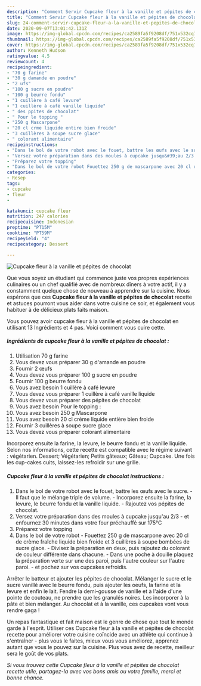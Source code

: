 ```yaml
---
description: "Comment Servir Cupcake fleur à la vanille et pépites de chocolat"
title: "Comment Servir Cupcake fleur à la vanille et pépites de chocolat"
slug: 24-comment-servir-cupcake-fleur-a-la-vanille-et-pepites-de-chocolat
date: 2020-09-07T13:01:42.131Z
image: https://img-global.cpcdn.com/recipes/ca2589fa5f9208df/751x532cq70/cupcake-fleur-a-la-vanille-et-pepites-de-chocolat-photo-principale-de-la-recette.jpg
thumbnail: https://img-global.cpcdn.com/recipes/ca2589fa5f9208df/751x532cq70/cupcake-fleur-a-la-vanille-et-pepites-de-chocolat-photo-principale-de-la-recette.jpg
cover: https://img-global.cpcdn.com/recipes/ca2589fa5f9208df/751x532cq70/cupcake-fleur-a-la-vanille-et-pepites-de-chocolat-photo-principale-de-la-recette.jpg
author: Kenneth Hudson
ratingvalue: 4.5
reviewcount: 4
recipeingredient:
- "70 g farine"
- "30 g damande en poudre"
- "2 ufs"
- "100 g sucre en poudre"
- "100 g beurre fondu"
- "1 cuillère à café levure"
- "1 cuillère à café vanille liquide"
- " des ppites de chocolat"
- " Pour le topping "
- "250 g Mascarpone"
- "20 cl crme liquide entire bien froide"
- "3 cuillères à soupe sucre glace"
- " colorant alimentaire"
recipeinstructions:
- "Dans le bol de votre robot avec le fouet, battre les œufs avec le sucre. Il faut que le mélange triple de volume. Incorporez ensuite la farine, la levure, le beurre fondu et la vanille liquide. Rajoutez vos pépites de chocolat."
- "Versez votre préparation dans des moules à cupcake jusqu&#39;au 2/3 et enfournez 30 minutes dans votre four préchauffé sur 175°C"
- "Préparez votre topping"
- "Dans le bol de votre robot Fouettez 250 g de mascarpone avec 20 cl de crème fraîche liquide bien froide et 3 cuillères à soupe bombées de sucre glace. Divisez la préparation en deux, puis rajoutez du colorant de couleur différente dans chacune. Dans une poche à douille plaquez la préparation verte sur une des paroi, puis l&#39;autre couleur sur l&#39;autre paroi. et pochez sur vos cupcakes refroidis."
categories:
- Resep
tags:
- cupcake
- fleur
- 

katakunci: cupcake fleur  
nutrition: 247 calories
recipecuisine: Indonesian
preptime: "PT15M"
cooktime: "PT59M"
recipeyield: "4"
recipecategory: Dessert

---
```



![Cupcake fleur à la vanille et pépites de chocolat](https://img-global.cpcdn.com/recipes/ca2589fa5f9208df/751x532cq70/cupcake-fleur-a-la-vanille-et-pepites-de-chocolat-photo-principale-de-la-recette.jpg)

Que vous soyez un étudiant qui commence juste vos propres expériences culinaires ou un chef qualifié avec de nombreux dîners à votre actif, il y a constamment quelque chose de nouveau à apprendre sur la cuisine. Nous espérons que ces <strong> Cupcake fleur à la vanille et pépites de chocolat </strong> recette et astuces pourront vous aider dans votre cuisine ce soir, et également vous habituer à de délicieux plats faits maison.

<!--inarticleads1-->

Vous pouvez avoir cupcake fleur à la vanille et pépites de chocolat en utilisant 13 Ingrédients et 4 pas. Voici comment vous cuire cette.

##### Ingrédients de cupcake fleur à la vanille et pépites de chocolat :

1. Utilisation 70 g farine
1. Vous devez vous préparer 30 g d&#39;amande en poudre
1. Fournir 2 œufs
1. Vous devez vous préparer 100 g sucre en poudre
1. Fournir 100 g beurre fondu
1. Vous avez besoin 1 cuillère à café levure
1. Vous devez vous préparer 1 cuillère à café vanille liquide
1. Vous devez vous préparer  des pépites de chocolat
1. Vous avez besoin  Pour le topping :
1. Vous avez besoin 250 g Mascarpone
1. Vous avez besoin 20 cl crème liquide entière bien froide
1. Fournir 3 cuillères à soupe sucre glace
1. Vous devez vous préparer  colorant alimentaire


Incorporez ensuite la farine, la levure, le beurre fondu et la vanille liquide. Selon nos informations, cette recette est compatible avec le régime suivant : végétarien. Dessert; Végétarien; Petits gâteaux; Gâteau; Cupcake. Une fois les cup-cakes cuits, laissez-les refroidir sur une grille. 

<!--inarticleads2-->

##### Cupcake fleur à la vanille et pépites de chocolat instructions :

1. Dans le bol de votre robot avec le fouet, battre les œufs avec le sucre. - Il faut que le mélange triple de volume. - Incorporez ensuite la farine, la levure, le beurre fondu et la vanille liquide. - Rajoutez vos pépites de chocolat.
1. Versez votre préparation dans des moules à cupcake jusqu&#39;au 2/3 - et enfournez 30 minutes dans votre four préchauffé sur 175°C
1. Préparez votre topping
1. Dans le bol de votre robot - Fouettez 250 g de mascarpone avec 20 cl de crème fraîche liquide bien froide et 3 cuillères à soupe bombées de sucre glace. - Divisez la préparation en deux, puis rajoutez du colorant de couleur différente dans chacune. - Dans une poche à douille plaquez la préparation verte sur une des paroi, puis l&#39;autre couleur sur l&#39;autre paroi. - et pochez sur vos cupcakes refroidis.


Arrêter le batteur et ajouter les pépites de chocolat. Mélanger le sucre et le sucre vanillé avec le beurre fondu, puis ajouter les oeufs, la farine et la levure et enfin le lait. Fendre la demi-gousse de vanille et à l&#39;aide d&#39;une pointe de couteau, ne prendre que les granulés noires. Les incorporer à la pâte et bien mélanger. Au chocolat et à la vanille, ces cupcakes vont vous rendre gaga ! 

<!--inarticleads1-->

<p>
Un repas fantastique et fait maison est le genre de chose que tout le monde garde à l'esprit. Utiliser ces Cupcake fleur à la vanille et pépites de chocolat recette pour améliorer votre cuisine coïncide avec un athlète qui continue à s'entraîner - plus vous le faites, mieux vous vous améliorez, apprenez autant que vous le pouvez sur la cuisine. Plus vous avez de recette, meilleur sera le goût de vos plats.
</p>

<p>
<i>Si vous trouvez cette Cupcake fleur à la vanille et pépites de chocolat recette utile, partagez-la avec vos bons amis ou votre famille, merci et bonne chance.</i>
</p>
